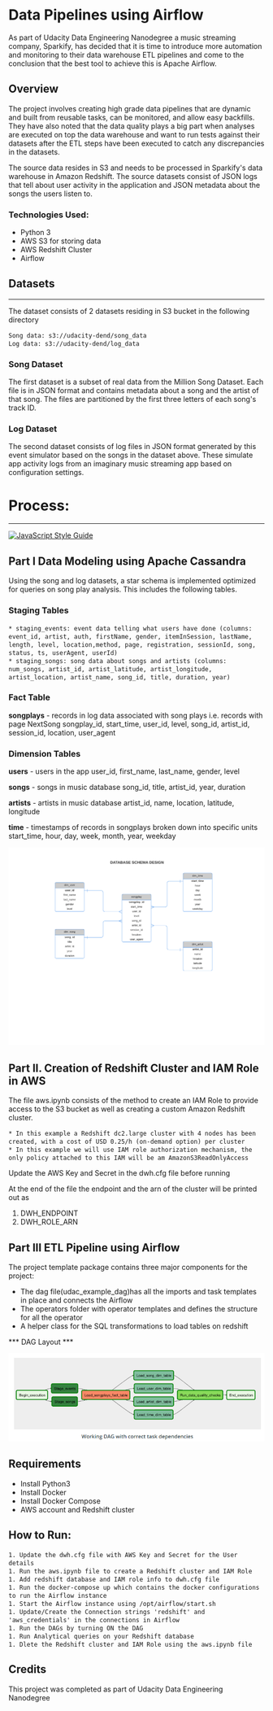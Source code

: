# Data Pipelines using Airflow

As part of Udacity Data Engineering Nanodegree a music streaming company, Sparkify, has decided that it is time to introduce more automation and monitoring to their data warehouse ETL pipelines and come to the conclusion that the best tool to achieve this is Apache Airflow.

## Overview


The project involves creating high grade data pipelines that are dynamic and built from reusable tasks, can be monitored, and allow easy backfills. They have also noted that the data quality plays a big part when analyses are executed on top the data warehouse and want to run tests against their datasets after the ETL steps have been executed to catch any discrepancies in the datasets.

The source data resides in S3 and needs to be processed in Sparkify's data warehouse in Amazon Redshift. The source datasets consist of JSON logs that tell about user activity in the application and JSON metadata about the songs the users listen to.

### Technologies Used:

* Python 3
* AWS S3 for storing data
* AWS Redshift Cluster
* Airflow


## Datasets

***

The dataset consists of 2 datasets residing in S3 bucket in the following directory

    Song data: s3://udacity-dend/song_data
    Log data: s3://udacity-dend/log_data

### Song Dataset
The first dataset is a subset of real data from the Million Song Dataset. Each file is in JSON format and contains metadata about a song and the artist of that song. The files are partitioned by the first three letters of each song's track ID. 

### Log Dataset
The second dataset consists of log files in JSON format generated by this event simulator based on the songs in the dataset above. These simulate app activity logs from an imaginary music streaming app based on configuration settings. 

# Process:

***

[![JavaScript Style Guide](https://img.shields.io/badge/code_style-standard-brightgreen.svg)](https://standardjs.com)

## Part I Data Modeling using Apache Cassandra
Using the song and log datasets, a star schema is implemented optimized for queries on song play analysis. This includes the following tables.

### Staging Tables

	* staging_events: event data telling what users have done (columns: event_id, artist, auth, firstName, gender, itemInSession, lastName, length, level, location,method, page, registration, sessionId, song, status, ts, userAgent, userId)
	* staging_songs: song data about songs and artists (columns: num_songs, artist_id, artist_latitude, artist_longitude, artist_location, artist_name, song_id, title, duration, year)

### Fact Table
**songplays** - records in log data associated with song plays i.e. records with page NextSong
songplay_id, start_time, user_id, level, song_id, artist_id, session_id, location, user_agent

### Dimension Tables
**users** - users in the app
user_id, first_name, last_name, gender, level

**songs** - songs in music database
song_id, title, artist_id, year, duration

**artists** - artists in music database
artist_id, name, location, latitude, longitude

**time** - timestamps of records in songplays broken down into specific units
start_time, hour, day, week, month, year, weekday

![Databaseschema](images/schema.png)


## Part II. Creation of Redshift Cluster and IAM Role in AWS 
    
The file aws.ipynb consists of the method to create an IAM Role to provide access to the S3 bucket as well as creating a custom
Amazon Redshift cluster.

	* In this example a Redshift dc2.large cluster with 4 nodes has been created, with a cost of USD 0.25/h (on-demand option) per cluster
	* In this example we will use IAM role authorization mechanism, the only policy attached to this IAM will be am AmazonS3ReadOnlyAccess

Update the AWS Key and Secret in the dwh.cfg file before running

At the end of the file the endpoint and the arn of the cluster will be printed out as 
   1. DWH_ENDPOINT
   1. DWH_ROLE_ARN


## Part III ETL Pipeline using Airflow

The project template package contains three major components for the project:

* The dag file(udac_example_dag)has all the imports and task templates in place and connects the Airflow
* The operators folder with operator templates and defines the structure for all the operator
* A helper class for the SQL transformations to load tables on redshift

*** DAG Layout ***

![Airflow DAGs](https://github.com/AchalSuresh/Data-Pipelines-Using-Airflow/blob/master/images/Airflow%20DAG%20Layout.png)


## Requirements
* Install Python3
* Install Docker
* Install Docker Compose
* AWS account and Redshift cluster

## How to Run:


	1. Update the dwh.cfg file with AWS Key and Secret for the User details
	1. Run the aws.ipynb file to create a Redshift cluster and IAM Role
	1. Add redshift database and IAM role info to dwh.cfg file
	1. Run the docker-compose up which contains the docker configurations to run the Airflow instance
	1. Start the Airflow instance using /opt/airflow/start.sh
	1. Update/Create the Connection strings 'redshift' and 'aws_credentials' in the connections in Airflow
	1. Run the DAGs by turning ON the DAG
	1. Run Analytical queries on your Redshift database
	1. Dlete the Redshift cluster and IAM Role using the aws.ipynb file

## Credits

This project was completed as part of Udacity Data Engineering Nanodegree



